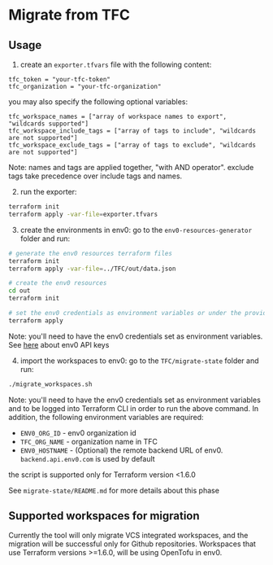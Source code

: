 # Migrate from TFC 

## Usage

1. create an `exporter.tfvars` file with the following content:

```hcl
tfc_token = "your-tfc-token"
tfc_organization = "your-tfc-organization"
```
you may also specify the following optional variables:
```hcl
tfc_workspace_names = ["array of workspace names to export", "wildcards supported"]
tfc_workspace_include_tags = ["array of tags to include", "wildcards are not supported"]
tfc_workspace_exclude_tags = ["array of tags to exclude", "wildcards are not supported"]
```

Note: names and tags are applied together, "with AND operator". exclude tags take precedence over include tags and names.

2. run the exporter:
```bash
terraform init
terraform apply -var-file=exporter.tfvars
```

3. create the environments in env0:
go to the `env0-resources-generator` folder and run:
```bash
# generate the env0 resources terraform files
terraform init
terraform apply -var-file=../TFC/out/data.json 

# create the env0 resources
cd out
terraform init

# set the env0 credentials as environment variables or under the provider block in the `main.tf` file as explained here - https://registry.terraform.io/providers/env0/env0/latest/docs
terraform apply
```

Note: you'll need to have the env0 credentials set as environment variables. See [here](https://docs.env0.com/reference/authentication#creating-a-personal-api-key)  about env0 API keys


4. import the workspaces to env0:
go to the `TFC/migrate-state` folder and run:
```bash
./migrate_workspaces.sh
```

Note: you'll need to have the env0 credentials set as environment variables and to be logged into Terraform CLI in order to run the above command. In addition, the following environment variables are required:
- `ENV0_ORG_ID` - env0 organization id 
- `TFC_ORG_NAME` - organization name in TFC
- `ENV0_HOSTNAME` - (Optional) the remote backend URL of env0. `backend.api.env0.com` is used by default 

the script is supported only for Terraform version <1.6.0

See `migrate-state/README.md` for more details about this phase

## Supported workspaces for migration

Currently the tool will only migrate VCS integrated workspaces, and the migration will be successful only for Github repositories.
Workspaces that use Terraform versions >=1.6.0, will be using OpenTofu in env0.
